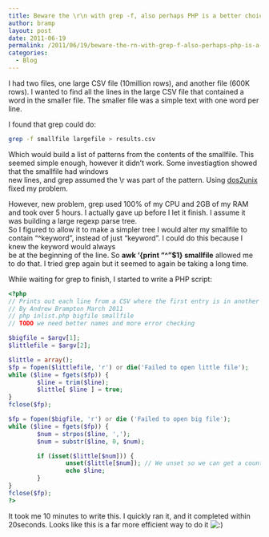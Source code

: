```yaml
---
title: Beware the \r\n with grep -f, also perhaps PHP is a better choice?
author: bramp
layout: post
date: 2011-06-19
permalink: /2011/06/19/beware-the-rn-with-grep-f-also-perhaps-php-is-a-better-choice/
categories:
  - Blog
---
```

I had two files, one large CSV file (10million rows), and another file (600K rows). I wanted to find all the lines in the large CSV file that contained a word in the smaller file. The smaller file was a simple text with one word per line.

I found that grep could do: 

```bash
grep -f smallfile largefile > results.csv
```

Which would build a list of patterns from the contents of the smallfile. This seemed simple enough, however it didn&#8217;t work. Some investiagtion showed that the smallfile had windows  
new lines, and grep assumed the \r was part of the pattern. Using [dos2unix][1] fixed my problem.

However, new problem, grep used 100% of my CPU and 2GB of my RAM and took over 5 hours. I actually gave up before I let it finish. I assume it was building a large regexp parse tree.  
So I figured to allow it to make a simpler tree I would alter my smallfile to contain &#8220;^keyword&#8221;, instead of just &#8220;keyword&#8221;. I could do this because I knew the keyword would always  
be at the beginning of the line. So **awk &#8216;{print &#8220;^&#8221;$1} smallfile** allowed me to do that. I tried grep again but it seemed to again be taking a long time.

While waiting for grep to finish, I started to write a PHP script:

```php
<?php
// Prints out each line from a CSV where the first entry is in another list
// By Andrew Brampton March 2011
// php inlist.php bigfile smallfile
// TODO we need better names and more error checking

$bigfile = $argv[1];
$littlefile = $argv[2];

$little = array();
$fp = fopen($littlefile, 'r') or die('Failed to open little file');
while ($line = fgets($fp)) {
        $line = trim($line);
        $little[ $line ] = true;
}
fclose($fp);

$fp = fopen($bigfile, 'r') or die ('Failed to open big file');
while ($line = fgets($fp)) {
        $num = strpos($line, ',');
        $num = substr($line, 0, $num);

        if (isset($little[$num])) {
                unset($little[$num]); // We unset so we can get a count/list of all those not in the list
                echo $line;
        }
}
fclose($fp);
?>
```

It took me 10 minutes to write this. I quickly ran it, and it completed within 20seconds. Looks like this is a far more efficient way to do it <img src="http://bramp.net/blog/wp-includes/images/smilies/icon_smile.gif" alt=":)" class="wp-smiley" />

 [1]: http://linux.die.net/man/1/dos2unix
